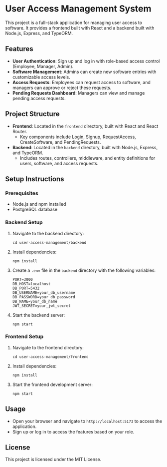 # User Access Management System

This project is a full-stack application for managing user access to software. It provides a frontend built with React and a backend built with Node.js, Express, and TypeORM.

## Features

- **User Authentication**: Sign up and log in with role-based access control (Employee, Manager, Admin).
- **Software Management**: Admins can create new software entries with customizable access levels.
- **Access Requests**: Employees can request access to software, and managers can approve or reject these requests.
- **Pending Requests Dashboard**: Managers can view and manage pending access requests.

## Project Structure

- **Frontend**: Located in the `frontend` directory, built with React and React Router.
  - Key components include Login, Signup, RequestAccess, CreateSoftware, and PendingRequests.
- **Backend**: Located in the `backend` directory, built with Node.js, Express, and TypeORM.
  - Includes routes, controllers, middleware, and entity definitions for users, software, and access requests.

## Setup Instructions

### Prerequisites

- Node.js and npm installed
- PostgreSQL database

### Backend Setup

1. Navigate to the backend directory:
   ```
   cd user-access-management/backend
   ```
2. Install dependencies:
   ```
   npm install
   ```
3. Create a `.env` file in the `backend` directory with the following variables:
   ```
   PORT=3000
   DB_HOST=localhost
   DB_PORT=5432
   DB_USERNAME=your_db_username
   DB_PASSWORD=your_db_password
   DB_NAME=your_db_name
   JWT_SECRET=your_jwt_secret
   ```
4. Start the backend server:
   ```
   npm start
   ```

### Frontend Setup

1. Navigate to the frontend directory:
   ```
   cd user-access-management/frontend
   ```
2. Install dependencies:
   ```
   npm install
   ```
3. Start the frontend development server:
   ```
   npm start
   ```

## Usage

- Open your browser and navigate to `http://localhost:5173` to access the application.
- Sign up or log in to access the features based on your role.

## License

This project is licensed under the MIT License.
